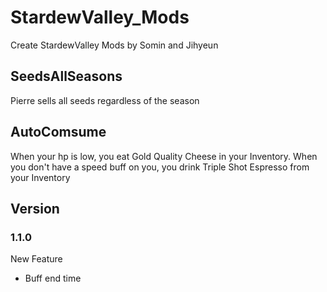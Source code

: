 # StardewValley_Mods
Create StardewValley Mods by Somin and Jihyeun

## SeedsAllSeasons
Pierre sells all seeds regardless of the season

## AutoComsume
When your hp is low, you eat Gold Quality Cheese in your Inventory. 
When you don't have a speed buff on you, you drink Triple Shot Espresso from your Inventory

## Version
### 1.1.0
New Feature
- Buff end time
